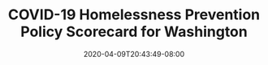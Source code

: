 ---
title: "COVID-19 Homelessness Prevention Policy Scorecard for Washington"
date: 2020-04-09T20:43:49-08:00
layout: single
type: covid-policy-rankings
state_abbrev: wa # use state abbreviation.
state_title: Washington
photoCredit:
hasSubnav: true
socialDescription: COVID-19 Homelessness Prevention Policy Scorecard for Washington
description: See how Washington ranks in our nationwide scorecard of homelessness prevention policies in response to COVID-19.
url: /covid-policy-rankings/wa
aliases:
    - /covid-policy-rankings/wa
    - /covid-policy-rankings/washington
    - /es/covid-policy-rankings/wa
    - /es/covid-policy-rankings/washington
---